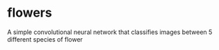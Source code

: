 # flowers
A simple convolutional neural network that classifies images between 5 different species of flower
